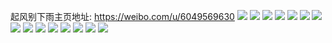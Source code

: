 起风别下雨主页地址: https://weibo.com/u/6049569630 
![](https://wx4.sinaimg.cn/mw2000/006BpnpIgy1h7e2kn1qrdj30jt12hwnc.jpg) 
![](https://wx4.sinaimg.cn/mw2000/006BpnpIgy1h7e2kljpegj30jo13ndou.jpg) 
![](https://wx4.sinaimg.cn/mw2000/006BpnpIgy1h7bl69t0dzj30n00ovjv2.jpg) 
![](https://wx4.sinaimg.cn/mw2000/006BpnpIgy1h73d8sgtxlj30u00xagnm.jpg) 
![](https://wx4.sinaimg.cn/mw2000/006BpnpIgy1h70ngsnc1gj32vo1xjk6i.jpg) 
![](https://wx4.sinaimg.cn/mw2000/006BpnpIgy1h70ngpypdfj31251kw1kx.jpg) 
![](https://wx4.sinaimg.cn/mw2000/006BpnpIgy1h6ayym0z8nj30u0191dn9.jpg) 
![](https://wx4.sinaimg.cn/mw2000/006BpnpIgy1h6ayyl8cqsj30u0191tgy.jpg) 
![](https://wx4.sinaimg.cn/mw2000/006BpnpIgy1h6ayymuzqrj30u0191acp.jpg) 
![](https://wx4.sinaimg.cn/mw2000/006BpnpIgy1h6ayynoa8ij30u0191wi1.jpg) 
![](https://wx4.sinaimg.cn/mw2000/006BpnpIgy1h61fyk1uqlj32bc334u0z.jpg) 
![](https://wx4.sinaimg.cn/mw2000/006BpnpIgy1h61fxvsulej32bc33417w.jpg) 
![](https://wx4.sinaimg.cn/mw2000/006BpnpIgy1h61fz2bkyej32bc334qv6.jpg) 
![](https://wx4.sinaimg.cn/mw2000/006BpnpIgy1h61fz65axmj32bc334kjm.jpg) 
![](https://wx4.sinaimg.cn/mw2000/006BpnpIgy1h5ixp1qgrwj30u0140dnj.jpg) 
